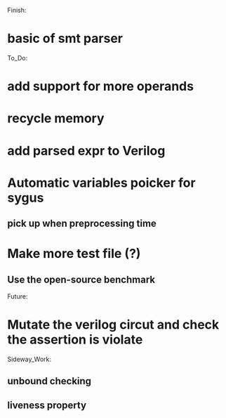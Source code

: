 Finish:
# basic of smt parser

To_Do:

# add support for more operands

# recycle memory

# add parsed expr to Verilog

# Automatic variables poicker for sygus

## pick up when preprocessing time

#   Make more test file (?)
##  Use the open-source benchmark

Future:
#   Mutate the verilog circut and check the assertion is violate

Sideway_Work: 
##  unbound checking
##  liveness property